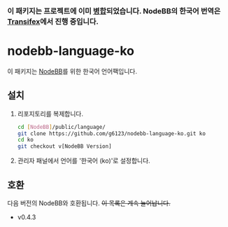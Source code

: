 ### 이 패키지는 프로젝트에 이미 [병합](https://github.com/NodeBB/NodeBB/commit/45926b308cbb0f6f3bac9c4c2d1883f3ce626b20)되었습니다. NodeBB의 한국어 번역은 [Transifex](https://www.transifex.com/nodebb/nodebb/)에서 진행 중입니다.

# nodebb-language-ko

이 패키지는 [NodeBB](https://github.com/NodeBB/NodeBB)를 위한 한국어 언어팩입니다.

## 설치

1. 리포지토리를 복제합니다.

    ```sh
    cd [NodeBB]/public/language/
    git clone https://github.com/g6123/nodebb-language-ko.git ko
    cd ko
    git checkout v[NodeBB Version]
    ```

2. 관리자 패널에서 언어를 '한국어 (ko)'로 설정합니다.

## 호환

다음 버전의 NodeBB와 호환됩니다. ~~이 목록은 계속 늘어납니다.~~

- v0.4.3